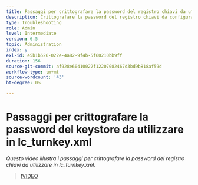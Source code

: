 ```yaml
---
title: Passaggi per crittografare la password del registro chiavi da utilizzare in lc_turnkey.xml
description: Crittografare la password del registro chiavi da configurare nel file lc_turnkey.xml
type: Troubleshooting
role: Admin
level: Intermediate
version: 6.5
topic: Administration
index: y
exl-id: e5b1b526-022e-4a82-9f4b-5f60210bb9ff
duration: 156
source-git-commit: af928e60410022f12207082467d3bd9b818af59d
workflow-type: tm+mt
source-wordcount: '43'
ht-degree: 0%

---
```


# Passaggi per crittografare la password del keystore da utilizzare in lc_turnkey.xml

*Questo video illustra i passaggi per crittografare la password del registro chiavi da utilizzare in lc_turnkey.xml.*

>[!VIDEO](https://video.tv.adobe.com/v/335538?quality=12&learn=on)
